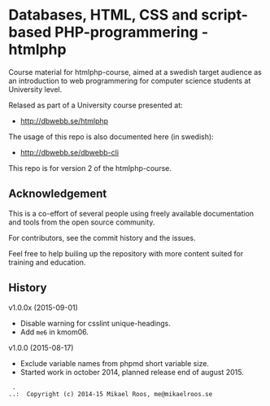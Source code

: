 Databases, HTML, CSS and script-based PHP-programmering - htmlphp
===================

Course material for htmlphp-course, aimed at a swedish target audience as an introduction to web programmering for computer science students at University level. 

Relased as part of a University course presented at:

* http://dbwebb.se/htmlphp

The usage of this repo is also documented here (in swedish):

* http://dbwebb.se/dbwebb-cli

This repo is for version 2 of the htmlphp-course.



Acknowledgement
-------------------

This is a co-effort of several people using freely available documentation and tools from the open source community. 

For contributors, see the commit history and the issues.

Feel free to help builing up the repository with more content suited for training and education.



History
-------------------

v1.0.0x (2015-09-01)

* Disable warning for csslint unique-headings.
* Add `me6` in kmom06.


v1.0.0 (2015-08-17)

* Exclude variable names from phpmd short variable size.
* Started work in october 2014, planned release end of august 2015.



```                                                            
 .                                                             
..:  Copyright (c) 2014-15 Mikael Roos, me@mikaelroos.se   
```                                                            
